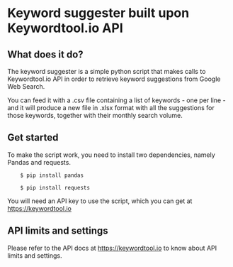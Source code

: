 # Keyword suggester built upon Keywordtool.io API

## What does it do?

The keyword suggester is a simple python script that makes calls to Keywordtool.io API in order to retrieve keyword suggestions from Google Web Search.

You can feed it with a .csv file containing a list of keywords - one per line - and it will produce a new file in .xlsx format with all the suggestions for those keywords, together with their monthly search volume.

## Get started

To make the script work, you need to install two dependencies, namely Pandas and requests.


        $ pip install pandas
        
        $ pip install requests
        
You will need an API key to use the script, which you can get at https://keywordtool.io


## API limits and settings

Please refer to the API docs at https://keywordtool.io to know about API limits and settings.

